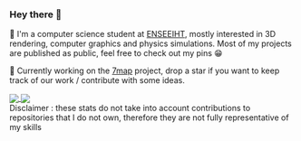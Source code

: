 ### Hey there 👋
<p>
  📖  I'm a computer science student at <a href="https://www.enseeiht.fr/">ENSEEIHT</a>, mostly interested in 3D rendering, computer graphics and physics simulations. Most of my projects are published as public, feel free to check out my pins 😁
</p>
<p>
🚀  Currently working on the <a href="https://github.com/7map/7map">7map</a> project, drop a star if you want to keep track of our work / contribute with some ideas.
</p>
<a href="http://www.sandbox.l3alr0g.fr">
  <img align="center" src="https://github-readme-stats.vercel.app/api?username=l3alr0g&show_icons=true&theme=gotham&count_private=true&custom_title=l3alr0g's+Github+Stats&include_all_commits=true&bg_color=00000000&hide_border=true" />
</a>
<a href="https://github.com/l3alr0g?tab=repositories">
  <img align="center" src="https://github-readme-stats.vercel.app/api/top-langs/?username=l3alr0g&layout=compact&theme=gotham&bg_color=00000000&hide_border=true&langs_count=10" />
</a>
<br>
Disclaimer : these stats do not take into account contributions to repositories that I do not own, therefore they are not fully representative of my skills
